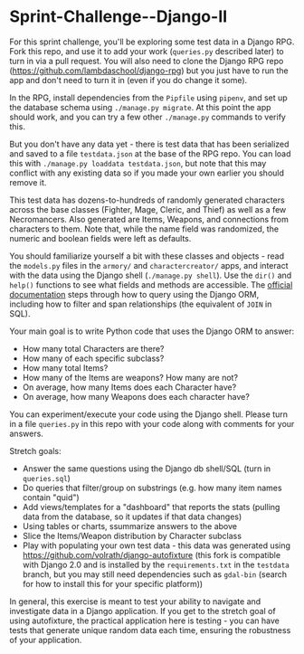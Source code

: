 # Sprint-Challenge--Django-II

For this sprint challenge, you'll be exploring some test data in a Django RPG.
Fork this repo, and use it to add your work (`queries.py` described later) to
turn in via a pull request. You will also need to clone the Django RPG repo
(https://github.com/lambdaschool/django-rpg) but you just have to run the app
and don't need to turn it in (even if you do change it some).

In the RPG, install dependencies from the `Pipfile` using `pipenv`, and set up
the database schema using `./manage.py migrate`. At this point the app should
work, and you can try a few other `./manage.py` commands to verify this.

But you don't have any data yet - there is test data that has been serialized
and saved to a file `testdata.json` at the base of the RPG repo. You can load
this with `./manage.py loaddata testdata.json`, but note that this may conflict
with any existing data so if you made your own earlier you should remove it.

This test data has dozens-to-hundreds of randomly generated characters across
the base classes (Fighter, Mage, Cleric, and Thief) as well as a few
Necromancers. Also generated are Items, Weapons, and connections from characters
to them. Note that, while the name field was randomized, the numeric and boolean
fields were left as defaults.

You should familiarize yourself a bit with these classes and objects - read the
`models.py` files in the `armory/` and `charactercreator/` apps, and interact
with the data using the Django shell (`./manage.py shell`). Use the `dir()` and
`help()` functions to see what fields and methods are accessible. The
[official documentation](https://docs.djangoproject.com/en/2.0/topics/db/queries/)
steps through how to query using the Django ORM, including how to filter and
span relationships (the equivalent of `JOIN` in SQL).

Your main goal is to write Python code that uses the Django ORM to answer:

- How many total Characters are there?
- How many of each specific subclass?
- How many total Items?
- How many of the Items are weapons? How many are not?
- On average, how many Items does each Character have?
- On average, how many Weapons does each character have?

You can experiment/execute your code using the Django shell. Please turn in a
file `queries.py` in this repo with your code along with comments for your
answers.

Stretch goals:

- Answer the same questions using the Django db shell/SQL (turn in `queries.sql`)
- Do queries that filter/group on substrings (e.g. how many item names contain
"quid")
- Add views/templates for a "dashboard" that reports the stats (pulling data
from the database, so it updates if that data changes)
- Using tables or charts, ssummarize answers to the above
- Slice the Items/Weapon distribution by Character subclass
- Play with populating your own test data - this data was generated using
https://github.com/volrath/django-autofixture (this fork is compatible with
Django 2.0 and is installed by the `requirements.txt` in the `testdata` branch,
but you may still need dependencies such as `gdal-bin` (search for how to
install this for your specific platform))

In general, this exercise is meant to test your ability to navigate and
investigate data in a Django application. If you get to the stretch goal of
using autofixture, the practical application here is testing - you can have
tests that generate unique random data each time, ensuring the robustness of
your application.
